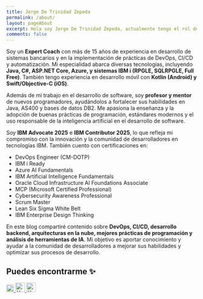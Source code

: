 ```yaml
---
title: Jorge De Trinidad Zepeda
permalink: /about/
layout: pageAbout
excerpt: Hola soy Jorge De Trinidad Zepeda, actualmente tengo el rol de Expert Coach dando seguimiento a los consultores de Novacomp que dan servicios a diversos clientes. Dentro de mi rol me dedico a dar capacitación, mentoría y seguimiento a los consultores que trabajan en Novacomp. 
comments: false
---
```

Soy un **Expert Coach** con más de 15 años de experiencia en desarrollo de sistemas bancarios y en la implementación de prácticas de DevOps, CI/CD y automatización. Mi especialidad abarca diversas tecnologías, incluyendo **Java, C#, ASP.NET Core, Azure, y sistemas IBM i (RPGLE, SQLRPGLE, Full Free)**. También tengo experiencia en desarrollo móvil con **Kotlin (Android) y Swift/Objective-C (iOS)**.

Además de mi trabajo en el desarrollo de software, soy **profesor y mentor** de nuevos programadores, ayudándolos a fortalecer sus habilidades en Java, AS400 y bases de datos DB2. Me apasiona la enseñanza y la adopción de buenas prácticas de programación, estándares modernos y el uso responsable de la inteligencia artificial en el desarrollo de software.

Soy **IBM Advocate 2025** e **IBM Contributor 2025**, lo que refleja mi compromiso con la innovación y la comunidad de desarrolladores en tecnologías IBM. También cuento con certificaciones en:
<ul>
    <li>DevOps Engineer (CM-DOTP)</li>
    <li>IBM i Ready</li>
    <li>Azure AI Fundamentals</li>
    <li>IBM Artificial Intelligence Fundamentals</li>
    <li>Oracle Cloud Infrastructure AI Foundations Associate</li>
    <li>MCP (Microsoft Certified Professional)</li>
    <li>Cybersecurity Awareness Professional</li>
    <li>Scrum Master</li>
    <li>Lean Six Sigma White Belt</li>
    <li>IBM Enterprise Design Thinking</li>
</ul>

En este blog compartiré contenido sobre **DevOps, CI/CD, desarrollo backend, arquitecturas en la nube, mejores prácticas de programación y análisis de herramientas de IA**. Mi objetivo es aportar conocimiento y ayudar a la comunidad de desarrolladores a mejorar sus habilidades y optimizar sus procesos de desarrollo.

## Puedes encontrarme ✨

<a href="http://github.com/{{ site.author.github }}" target="" rel="">
<img
    src="{{ site.author.logoGit }}"
    alt="{{ site.author.github }}"
    style="width:20px;height:20px;"
/>
</a>
<a href="https://www.linkedin.com/in/{{ site.author.linkedin }}" target="" rel="">
<img
    src="{{ site.author.logoLinkedin }}"
    alt="{{ site.author.linkedin }}"
    style="width:25px;height:25px;"
/>
</a>
<a href="mailto:{{ site.author.email }}" target="" rel="">
<img
    src="{{ site.author.logoCorreo }}"
    alt="{{ site.author.email }}"
    style="width:25px;height:25px;"
/>
</a>
